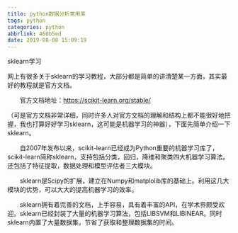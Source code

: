 ```yaml
---
title: python数据分析常用库
tags: python
categories: python
abbrlink: 460b5ed
date: 2019-08-08 15:09:19
---
```

sklearn学习
<!--more-->
网上有很多关于sklearn的学习教程，大部分都是简单的讲清楚某一方面，其实最好的教程就是官方文档。

　　官方文档地址：https://scikit-learn.org/stable/

（可是官方文档非常详细，同时许多人对官方文档的理解和结构上都不能很好地把握，我也打算好好学习sklearn，这可能是机器学习的神器），下面先简单介绍一下sklearn。

　　自2007年发布以来，scikit-learn已经成为Python重要的机器学习库了，scikit-learn简称sklearn，支持包括分类，回归，降维和聚类四大机器学习算法。还包括了特征提取，数据处理和模型评估者三大模块。

　　sklearn是Scipy的扩展，建立在Numpy和matplolib库的基础上。利用这几大模块的优势，可以大大的提高机器学习的效率。

　　sklearn拥有着完善的文档，上手容易，具有着丰富的API，在学术界颇受欢迎。sklearn已经封装了大量的机器学习算法，包括LIBSVM和LIBINEAR。同时sklearn内置了大量数据集，节省了获取和整理数据集的时间。

